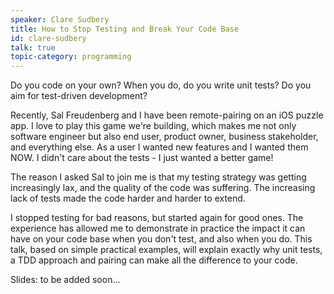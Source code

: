 ```yaml
---
speaker: Clare Sudbery
title: How to Stop Testing and Break Your Code Base
id: clare-sudbery
talk: true
topic-category: programming
---
```

Do you code on your own? When you do, do you write unit tests? Do you aim for test-driven development?

Recently, Sal Freudenberg and I have been remote-pairing on an iOS puzzle app. I love to play this game we're building, which makes me not only software engineer but also end user, product owner, business stakeholder, and everything else. As a user I wanted new features and I wanted them NOW. I didn't care about the tests - I just wanted a better game!

The reason I asked Sal to join me is that my testing strategy was getting increasingly lax, and the quality of the code was suffering. The increasing lack of tests made the code harder and harder to extend. 

I stopped testing for bad reasons, but started again for good ones. The experience has allowed me to demonstrate in practice the impact it can have on your code base when you don't test, and also when you do. This talk, based on simple practical examples, will explain exactly why unit tests, a TDD approach and pairing can make all the difference to your code.

Slides: to be added soon...
